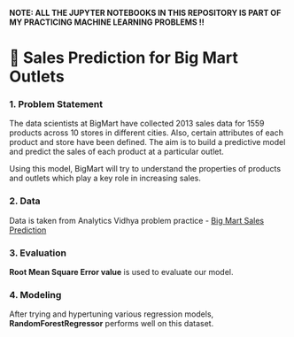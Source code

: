 **NOTE: ALL THE JUPYTER NOTEBOOKS IN THIS REPOSITORY IS PART OF MY PRACTICING MACHINE LEARNING PROBLEMS !!**
# 🛒 Sales Prediction for Big Mart Outlets
### 1. Problem Statement
The data scientists at BigMart have collected 2013 sales data for 1559 products across 10 stores in different cities. Also, certain attributes of each product and store have been defined. The aim is to build a predictive model and predict the sales of each product at a particular outlet.

Using this model, BigMart will try to understand the properties of products and outlets which play a key role in increasing sales.

### 2. Data
Data is taken from Analytics Vidhya problem practice - [Big Mart Sales Prediction](https://datahack.analyticsvidhya.com/contest/practice-problem-big-mart-sales-iii/#ProblemStatement)

### 3. Evaluation
**Root Mean Square Error value** is used to evaluate our model.

### 4. Modeling
After trying and hypertuning various regression models, **RandomForestRegressor** performs well on this dataset.











